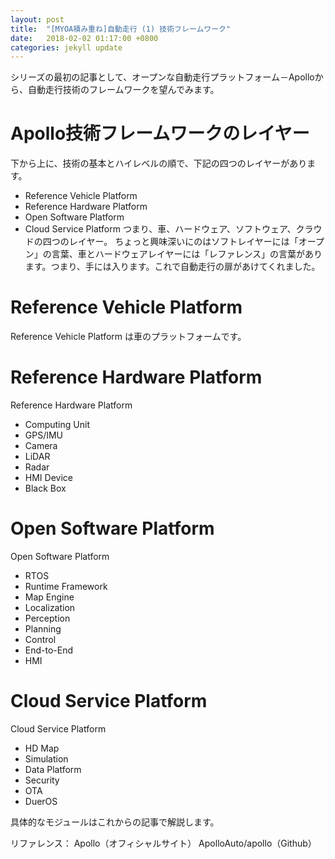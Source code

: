 ```yaml
---
layout: post
title:  "[MYOA積み重ね]自動走行 (1) 技術フレームワーク"
date:   2018-02-02 01:17:00 +0800
categories: jekyll update
---
```


シリーズの最初の記事として、オープンな自動走行プラットフォーム－Apolloから、自動走行技術のフレームワークを望んでみます。

# Apollo技術フレームワークのレイヤー
下から上に、技術の基本とハイレベルの順で、下記の四つのレイヤーがあります。
* Reference Vehicle Platform 
* Reference Hardware Platform
* Open Software Platform
* Cloud Service Platform
つまり、車、ハードウェア、ソフトウェア、クラウドの四つのレイヤー。
ちょっと興味深いにのはソフトレイヤーには「オープン」の言葉、車とハードウェアレイヤーには「レファレンス」の言葉があります。つまり、手には入ります。これで自動走行の扉があけてくれました。

# Reference Vehicle Platform
Reference Vehicle Platform は車のプラットフォームです。

# Reference Hardware Platform
Reference Hardware Platform
* Computing Unit 
* GPS/IMU 
* Camera 
* LiDAR
* Radar
* HMI Device 
* Black Box 

# Open Software Platform
Open Software Platform 
* RTOS 
* Runtime Framework 
* Map Engine 
* Localization 
* Perception 
* Planning 
* Control 
* End-to-End
* HMI

# Cloud Service Platform
Cloud Service Platform
* HD Map 
* Simulation 
* Data Platform 
* Security 
* OTA 
* DuerOS

具体的なモジュールはこれからの記事で解説します。

リファレンス：
Apollo（オフィシャルサイト）
ApolloAuto/apollo（Github）

